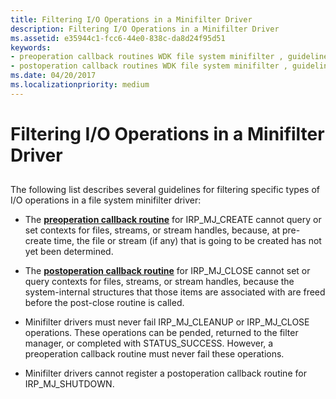 ```yaml
---
title: Filtering I/O Operations in a Minifilter Driver
description: Filtering I/O Operations in a Minifilter Driver
ms.assetid: e35944c1-fcc6-44e0-838c-da8d24f95d51
keywords:
- preoperation callback routines WDK file system minifilter , guidelines
- postoperation callback routines WDK file system minifilter , guidelines
ms.date: 04/20/2017
ms.localizationpriority: medium
---
```


# Filtering I/O Operations in a Minifilter Driver


## <span id="ddk_filtering_io_operations_in_a_minifilter_driver_if"></span><span id="DDK_FILTERING_IO_OPERATIONS_IN_A_MINIFILTER_DRIVER_IF"></span>


The following list describes several guidelines for filtering specific types of I/O operations in a file system minifilter driver:

-   The [**preoperation callback routine**](https://docs.microsoft.com/windows-hardware/drivers/ddi/fltkernel/nc-fltkernel-pflt_pre_operation_callback) for IRP\_MJ\_CREATE cannot query or set contexts for files, streams, or stream handles, because, at pre-create time, the file or stream (if any) that is going to be created has not yet been determined.

-   The [**postoperation callback routine**](https://docs.microsoft.com/windows-hardware/drivers/ddi/fltkernel/nc-fltkernel-pflt_post_operation_callback) for IRP\_MJ\_CLOSE cannot set or query contexts for files, streams, or stream handles, because the system-internal structures that those items are associated with are freed before the post-close routine is called.

-   Minifilter drivers must never fail IRP\_MJ\_CLEANUP or IRP\_MJ\_CLOSE operations. These operations can be pended, returned to the filter manager, or completed with STATUS\_SUCCESS. However, a preoperation callback routine must never fail these operations.

-   Minifilter drivers cannot register a postoperation callback routine for IRP\_MJ\_SHUTDOWN.

 

 




